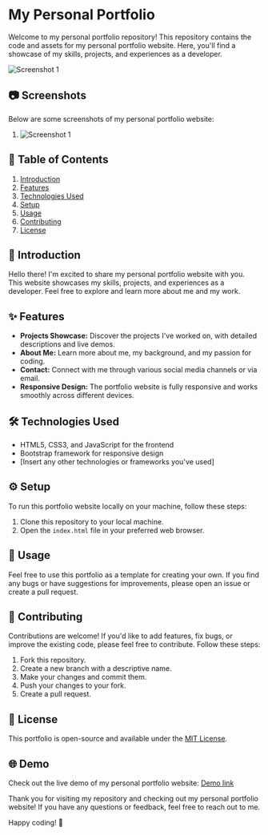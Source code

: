 # My Personal Portfolio

Welcome to my personal portfolio repository! This repository contains the code and assets for my personal portfolio website. Here, you'll find a showcase of my skills, projects, and experiences as a developer.

 ![Screenshot 1](cat.jpg)

## 📷 Screenshots

Below are some screenshots of my personal portfolio website:

1. ![Screenshot 1](screenshot1.jpeg)

## 📑 Table of Contents

1. [Introduction](#introduction)
2. [Features](#features)
3. [Technologies Used](#technologies-used)
4. [Setup](#setup)
5. [Usage](#usage)
6. [Contributing](#contributing)
7. [License](#license)

## 📝 Introduction

Hello there! I'm excited to share my personal portfolio website with you. This website showcases my skills, projects, and experiences as a developer. Feel free to explore and learn more about me and my work.

## ✨ Features

- **Projects Showcase:** Discover the projects I've worked on, with detailed descriptions and live demos.
- **About Me:** Learn more about me, my background, and my passion for coding.
- **Contact:** Connect with me through various social media channels or via email.
- **Responsive Design:** The portfolio website is fully responsive and works smoothly across different devices.

## 🛠️ Technologies Used

- HTML5, CSS3, and JavaScript for the frontend
- Bootstrap framework for responsive design
- [Insert any other technologies or frameworks you've used]

## ⚙️ Setup

To run this portfolio website locally on your machine, follow these steps:

1. Clone this repository to your local machine.
2. Open the `index.html` file in your preferred web browser.

## 🚀 Usage

Feel free to use this portfolio as a template for creating your own. If you find any bugs or have suggestions for improvements, please open an issue or create a pull request.

## 🤝 Contributing

Contributions are welcome! If you'd like to add features, fix bugs, or improve the existing code, please feel free to contribute. Follow these steps:

1. Fork this repository.
2. Create a new branch with a descriptive name.
3. Make your changes and commit them.
4. Push your changes to your fork.
5. Create a pull request.

## 📄 License

This portfolio is open-source and available under the [MIT License](LICENSE).

## 🌐 Demo

Check out the live demo of my personal portfolio website: [Demo link](https://laavanjan.github.io/Personalpage-1/)

Thank you for visiting my repository and checking out my personal portfolio website! If you have any questions or feedback, feel free to reach out to me.

Happy coding! 🚀
